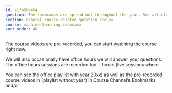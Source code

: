 ```yaml
---
id: e1f45bd454
question: The zoomcamps are spread out throughout the year. See article
section: General course-related question review
course: machine-learning-zoomcamp
sort_order: 40
---
```


The course videos are pre-recorded, you can start watching the course right now.

We will also occasionally have office hours we will answer your questions. The office hours sessions are recorded too. -  hours (live sessions where

You can see the office playlist with year 20xx) as well as the pre-recorded course videos in (playlist without year) in Course Channel’s Bookmarks and/or

